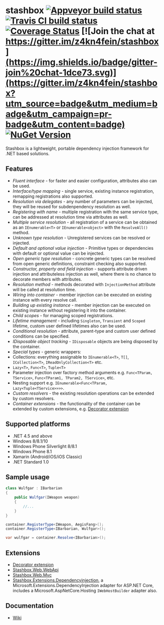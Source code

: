 # stashbox [![Appveyor build status](https://img.shields.io/appveyor/ci/pcsajtai/stashbox/master.svg?label=appveyor)](https://ci.appveyor.com/project/pcsajtai/stashbox/branch/master) [![Travis CI build status](https://img.shields.io/travis/z4kn4fein/stashbox/master.svg?label=travis-ci)](https://travis-ci.org/z4kn4fein/stashbox) [![Coverage Status](https://coveralls.io/repos/github/z4kn4fein/stashbox/badge.svg?branch=master)](https://coveralls.io/github/z4kn4fein/stashbox?branch=master) [![Join the chat at https://gitter.im/z4kn4fein/stashbox](https://img.shields.io/badge/gitter-join%20chat-1dce73.svg)](https://gitter.im/z4kn4fein/stashbox?utm_source=badge&utm_medium=badge&utm_campaign=pr-badge&utm_content=badge) [![NuGet Version](https://buildstats.info/nuget/Stashbox)](https://www.nuget.org/packages/Stashbox/)

Stashbox is a lightweight, portable dependency injection framework for .NET based solutions.

## Features

 - *Fluent interface* - for faster and easier configuration, attributes also can be used.
 - *Interface/type mapping* - single service, existing instance registration, remapping registrations also supported.
 - *Resolution via delegates* - any number of parameters can be injected, they will be reused for subdenpendency resolution as well.
 - *Registering with name* - multiple registration with the same service type, can be addressed at resolution time via attributes as well.
 - *Multiple service resolution* - all registration of a service can be obtained as an `IEnumerable<T>` or `IEnumerable<object>` with the `ResolveAll()` method.
 - *Unknown type resolution* - Unregistered services can be resolved or injected.
 - *Default and optional value injection* - Primitive types or dependencies with default or optional value can be injected.
 - *Open generic type resolution* - concrete generic types can be resolved from open generic definitions, constraint checking also supported.
 - *Constructor, property and field injection* - supports attribute driven injection and attributeless injection as well, where there is no chance to decorate members with attributes.
 - *Resolution method* - methods decorated with `InjectionMethod` attribute will be called at resolution time.
 - *Wiring into container* - member injection can be executed on existing instance with every resolve call.
 - *Building up existing instance* - member injection can be executed on existing instance without registering it into the container.
 - *Child scopes* - for managing scoped registrations.
 - *Lifetime management* - including `Singleton`, `Transient` and `Scoped` lifetime, custom user defined lifetimes also can be used.
 - *Conditional resolution* - attribute, parent-type and custom user defined conditions can be specified.
 - *IDisposable object tracking* - `IDisposable` objects are being disposed by the container.
 - *Special types* - generic wrappers:
  - Collections: everything assignable to `IEnumerable<T>`, `T[]`, `ICollection<T>`, `IReadOnlyCollection<T>` etc.
  - `Lazy<T>`, `Func<T>`, `Tuple<T>`
  - Parameter injection over factory method arguments e.g. `Func<TParam, TService>`, `Func<TParam1, TParam2, TService>`, etc.
  - Nesting support e.g. `IEnumerable<Func<TParam, Lazy<Tuple<TService>>>>`.
 - *Custom resolvers* - the existing resolution operations can be extended by custom resolvers.
 - *Container extensions* - the functionality of the container can be extended by custom extensions, e.g. [Decorator extension](https://github.com/z4kn4fein/stashbox-decoratorextension)

## Supported platforms

 - .NET 4.5 and above
 - Windows 8/8.1/10
 - Windows Phone Silverlight 8/8.1
 - Windows Phone 8.1
 - Xamarin (Android/iOS/iOS Classic)
 - .NET Standard 1.0

## Sample usage
```c#
class Wulfgar : IBarbarian
{
    public Wulfgar(IWeapon weapon)
    {
        //...
    }
}

container.RegisterType<IWeapon, AegisFang>();
container.RegisterType<IBarbarian, Wulfgar>();

var wulfgar = container.Resolve<IBarbarian>();
```
## Extensions
 - [Decorator extension](https://github.com/z4kn4fein/stashbox-decoratorextension)
 - [Stashbox.Web.WebApi](https://github.com/z4kn4fein/stashbox-web-webapi)
 - [Stashbox.Web.Mvc](https://github.com/z4kn4fein/stashbox-web-mvc)
 - [Stashbox.Extensions.Dependencyinjection](https://github.com/z4kn4fein/stashbox-extensions-dependencyinjection), a Microsoft.Extensions.DependencyInjection adapter for ASP.NET Core, includes a Microsoft.AspNetCore.Hosting `IWebHostBuilder` adapter also.

## Documentation
 - [Wiki](https://github.com/z4kn4fein/stashbox/wiki)

